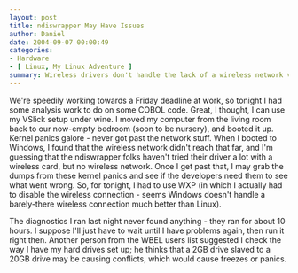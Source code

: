 ```yaml
---
layout: post
title: ndiswrapper May Have Issues
author: Daniel
date: 2004-09-07 00:00:49
categories:
- Hardware
- [ Linux, My Linux Adventure ]
summary: Wireless drivers don't handle the lack of a wireless network very gracefully
---
```


We're speedily working towards a Friday deadline at work, so tonight I had some analysis work to do on some COBOL code. Great, I thought, I can use my VSlick setup under wine. I moved my computer from the living room back to our now-empty bedroom (soon to be nursery), and booted it up. Kernel panics galore - never got past the network stuff. When I booted to Windows, I found that the wireless network didn't reach that far, and I'm guessing that the ndiswrapper folks haven't tried their driver a lot with a wireless card, but no wireless network. Once I get past that, I may grab the dumps from these kernel panics and see if the developers need them to see what went wrong. So, for tonight, I had to use WXP (in which I actually had to disable the wireless connection - seems Windows doesn't handle a barely-there wireless connection much better than Linux).

The diagnostics I ran last night never found anything - they ran for about 10 hours. I suppose I'll just have to wait until I have problems again, then run it right then. Another person from the WBEL users list suggested I check the way I have my hard drives set up; he thinks that a 2GB drive slaved to a 20GB drive may be causing conflicts, which would cause freezes or panics.
